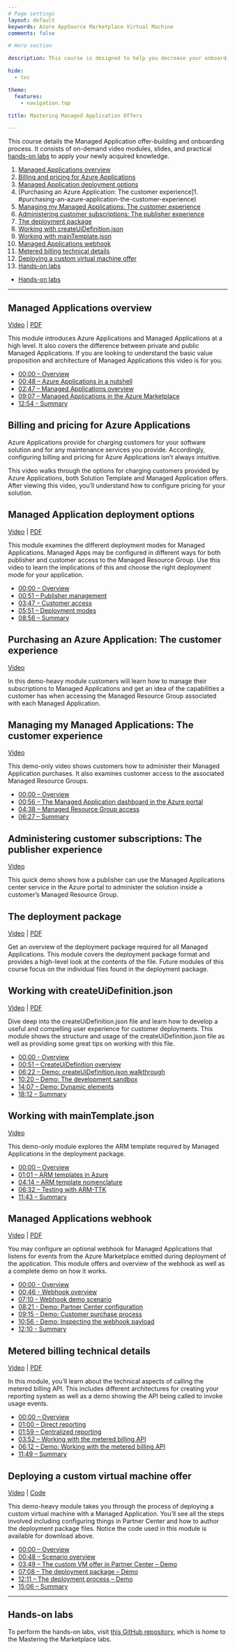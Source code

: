 ```yaml
---
# Page settings
layout: default
keywords: Azure AppSource Marketplace Virtual Machine
comments: false

# Hero section

description: This course is designed to help you decrease your onboarding when building an Azure Managed Application offers.

hide:
  - toc

theme:
  features:
    - navigation.top

title: Mastering Managed Application Offers

---
```


This course details the Managed Application offer-building and onboarding process. It consists of on-demand video modules, slides, and practical [hands-on labs](#hands-on-labs) to apply your newly acquired knowledge.

<!-- no toc -->
1. [Managed Applications overview](#managed-applications-overview)
1.  [Billing and pricing for Azure Applications](#billing-and-pricing-for-azure-applications)
1.  [Managed Application deployment options](#managed-application-deployment-options)
1.  [Purchasing an Azure Application: The customer experience]1. #purchasing-an-azure-application-the-customer-experience)
1.  [Managing my Managed Applications: The customer experience](#managing-my-managed-applications-the-customer-experience)
1.  [Administering customer subscriptions: The publisher experience](#administering-customer-subscriptions-the-publisher-experience)
1.  [The deployment package](#the-deployment-package)
1.  [Working with createUiDefinition.json](#working-with-createuidefinitionjson)
1.  [Working with mainTemplate.json](#working-with-maintemplatejson)
1.  [Managed Applications webhook](#managed-applications-webhook)
1.  [Metered billing technical details](#metered-billing-technical-details)
1.  [Deploying a custom virtual machine offer](#deploying-a-custom-virtual-machine-offer)
1.  [Hands-on labs](#hands-on-labs)


- [Hands-on labs](#hands-on-labs)

---

## Managed Applications overview

<a href="https://aka.ms/AAmighb" target="_blank">Video</a> | <a href="./pdfs/02.0-ma-overview.pdf" target="_blank">PDF</a>

This module introduces Azure Applications and Managed Applications at a high level. It also covers the difference between private and public Managed Applications. If you are looking to understand the basic value proposition and architecture of Managed Applications this video is for you.

- <a href="https://www.youtube.com/watch?v=jIIDRnj7XsY&t=0s" target="_blank">00:00 – Overview</a>
- <a href="https://www.youtube.com/watch?v=jIIDRnj7XsY&t=48s" target="_blank">00:48 – Azure Applications in a nutshell</a>
- <a href="https://www.youtube.com/watch?v=jIIDRnj7XsY&t=167s" target="_blank">02:47 – Managed Applications overview</a>
- <a href="https://www.youtube.com/watch?v=jIIDRnj7XsY&t=547s" target="_blank">09:07 – Managed Applications in the Azure Marketplace</a>
- <a href="https://www.youtube.com/watch?v=jIIDRnj7XsY&t=774s" target="_blank">12:54 - Summary</a>

## Billing and pricing for Azure Applications

Azure Applications provide for charging customers for your software solution and for any maintenance services you provide. Accordingly, configuring billing and pricing for Azure Applications isn’t always intuitive.

This video walks through the options for charging customers provided by Azure Applications, both Solution Template and Managed Application offers. After viewing this video, you’ll understand how to configure pricing for your solution.

## Managed Application deployment options

<a href="https://aka.ms/AAmi8te" target="_blank">Video</a> | <a href="./pdfs/03.0-ma-deployment-options.pdf" target="_blank">PDF</a>

This module examines the different deployment modes for Managed Applications. Managed Apps may be configured in different ways for both publisher and customer access to the Managed Resource Group. Use this video to learn the implications of this and choose the right deployment mode for your application.

- <a href="https://www.youtube.com/watch?v=oURBQITPzsU&t=0s" target="_blank">00:00 – Overview</a>
- <a href="https://www.youtube.com/watch?v=oURBQITPzsU&t=51s" target="_blank">00:51 – Publisher management</a>
- <a href="https://www.youtube.com/watch?v=oURBQITPzsU&t=227s" target="_blank">03:47 – Customer access</a>
- <a href="https://www.youtube.com/watch?v=oURBQITPzsU&t=351s" target="_blank">05:51 – Deployment modes</a>
- <a href="https://www.youtube.com/watch?v=oURBQITPzsU&t=536s" target="_blank">08:56 – Summary</a>

## Purchasing an Azure Application: The customer experience

<a href="https://aka.ms/AAmi12a" target="_blank">Video</a>

In this demo-heavy module customers will learn how to manage their subscriptions to Managed Applications and get an idea of the capabilities a customer has when accessing the Managed Resource Group associated with each Managed Application.

## Managing my Managed Applications: The customer experience

<a href="https://aka.ms/AAmi12d" target="_blank">Video</a>

This demo-only video shows customers how to administer their Managed Application purchases. It also examines customer access to the associated Managed Resource Groups.

- <a href="https://www.youtube.com/watch?v=CD2K2gNCfno&t=0s" target="_blank">00:00 – Overview</a>
- <a href="https://www.youtube.com/watch?v=CD2K2gNCfno&t=56s" target="_blank">00:56 – The Managed Application dashboard in the Azure portal</a>
- <a href="https://www.youtube.com/watch?v=CD2K2gNCfno&t=278s" target="_blank">04:38 – Managed Resource Group access</a>
- <a href="https://www.youtube.com/watch?v=CD2K2gNCfno&t=387s" target="_blank">06:27 – Summary</a>

## Administering customer subscriptions: The publisher experience 

<a href="https://aka.ms/AAmi8tk" target="_blank">Video</a>

This quick demo shows how a publisher can use the Managed Applications center service in the Azure portal to administer the solution inside a customer’s Managed Resource Group.

## The deployment package

<a href="https://aka.ms/AAmi8tm" target="_blank">Video</a> | <a href="./pdfs/07.0-ma-deployment-package.pdf" target="_blank">PDF</a>

Get an overview of the deployment package required for all Managed Applications. This module covers the deployment package format and provides a high-level look at the contents of the file. Future modules of this course focus on the individual files found in the deployment package.

## Working with createUiDefinition.json

<a href="https://aka.ms/AAmi8tr" target="_blank">Video</a> | <a href="./pdfs/08.0-ma-createuidefinition.pdf" target="_blank">PDF</a>

Dive deep into the createUiDefinition.json file and learn how to develop a useful and compelling user experience for customer deployments. This module shows the structure and usage of the createUiDefinition.json file as well as providing some great tips on working with this file.

- <a href="https://www.youtube.com/watch?v=y00DmZLy374&t=0s" target="_blank">00:00 - Overview</a>
- <a href="https://www.youtube.com/watch?v=y00DmZLy374&t=51s" target="_blank">00:51 – CreateUiDefinition overview</a>
- <a href="https://www.youtube.com/watch?v=y00DmZLy374&t=382s" target="_blank">06:22 – Demo: createUiDefinition.json walkthrough</a>
- <a href="https://www.youtube.com/watch?v=y00DmZLy374&t=620s" target="_blank">10:20 – Demo: The development sandbox</a>
- <a href="https://www.youtube.com/watch?v=y00DmZLy374&t=847s" target="_blank">14:07 – Demo: Dynamic elements</a>
- <a href="https://www.youtube.com/watch?v=y00DmZLy374&t=1092s" target="_blank">18:12 – Summary</a>

## Working with mainTemplate.json

<a href="https://aka.ms/AAmi12k" target="_blank">Video</a>

This demo-only module explores the ARM template required by Managed Applications in the deployment package. 

- <a href="https://www.youtube.com/watch?v=0n34R31oxjU&t=0s" target="_blank">00:00 – Overview</a>
- <a href="https://www.youtube.com/watch?v=0n34R31oxjU&t=61s" target="_blank">01:01 – ARM templates in Azure</a>
- <a href="https://www.youtube.com/watch?v=0n34R31oxjU&t=254s" target="_blank">04:14 – ARM template nomenclature</a>
- <a href="https://www.youtube.com/watch?v=0n34R31oxjU&t=392s" target="_blank">06:32 – Testing with ARM-TTK</a>
- <a href="https://www.youtube.com/watch?v=0n34R31oxjU&t=703s" target="_blank">11:43 – Summary</a>

## Managed Applications webhook

<a href="https://aka.ms/AAmi12o" target="_blank">Video</a> | <a href="./pdfs/11.0-ma-webhook.pdf" target="_blank">PDF</a>

You may configure an optional webhook for Managed Applications that listens for events from the Azure Marketplace emitted during deployment of the application. This module offers and overview of the webhook as well as a complete demo on how it works.

- <a href="https://www.youtube.com/watch?v=TdiruxQMNpk&t=0s" target="_blank">00:00 - Overview</a>
- <a href="https://www.youtube.com/watch?v=TdiruxQMNpk&t=46s" target="_blank">00:46 - Webhook overview</a>
- <a href="https://www.youtube.com/watch?v=TdiruxQMNpk&t=430s" target="_blank">07:10 - Webhook demo scenario</a>
- <a href="https://www.youtube.com/watch?v=TdiruxQMNpk&t=501s" target="_blank">08:21 - Demo: Partner Center configuration</a>
- <a href="https://www.youtube.com/watch?v=TdiruxQMNpk&t=555s" target="_blank">09:15 - Demo: Customer purchase process</a>
- <a href="https://www.youtube.com/watch?v=TdiruxQMNpk&t=656s" target="_blank">10:56 - Demo: Inspecting the webhook payload</a>
- <a href="https://www.youtube.com/watch?v=TdiruxQMNpk&t=730s" target="_blank">12:10 - Summary</a>

## Metered billing technical details

<a href="https://aka.ms/AAmn5s6" target="_blank">Video</a> | <a href="./pdfs/12.2-ma-metered-billing-technical.pdf" target="_blank">PDF</a>

In this module, you’ll learn about the technical aspects of calling the metered billing API. This includes different architectures for creating your reporting system as well as a demo showing the API being called to invoke usage events.

- <a href="https://www.youtube.com/watch?v=4uFS5v6eLM0&t=0s" target="_blank">00:00 – Overview</a>
- <a href="https://www.youtube.com/watch?v=4uFS5v6eLM0&t=60s" target="_blank">01:00 – Direct reporting</a>
- <a href="https://www.youtube.com/watch?v=4uFS5v6eLM0&t=119s" target="_blank">01:59 – Centralized reporting</a>
- <a href="https://www.youtube.com/watch?v=4uFS5v6eLM0&t=232s" target="_blank">03:52 – Working with the metered billing API</a>
- <a href="https://www.youtube.com/watch?v=4uFS5v6eLM0&t=372s" target="_blank">06:12 – Demo: Working with the metered billing API</a>
- <a href="https://www.youtube.com/watch?v=4uFS5v6eLM0&t=709s" target="_blank">11:49 – Summary</a>

## Deploying a custom virtual machine offer

<a href="https://aka.ms/AAmzczc" target="_blank">Video</a> | <a href="./code/14.0-ma-deploy-custom-vm.zip">Code</a>

This demo-heavy module takes you through the process of deploying a custom virtual machine with a Managed Application. You’ll see all the steps involved including configuring things in Partner Center and how to author the deployment package files. Notice the code used in this module is available for download above.

- <a href="https://www.youtube.com/watch?v=-uuulKPRFpo&t=0s" target="_blank">00:00 – Overview</a>
- <a href="https://www.youtube.com/watch?v=-uuulKPRFpo&t=48s" target="_blank">00:48 – Scenario overview</a>
- <a href="https://www.youtube.com/watch?v=-uuulKPRFpo&t=229s" target="_blank">03:49 – The custom VM offer in Partner Center – Demo</a>
- <a href="https://www.youtube.com/watch?v=-uuulKPRFpo&t=428s" target="_blank">07:08 – The deployment package – Demo</a>
- <a href="https://www.youtube.com/watch?v=-uuulKPRFpo&t=731s" target="_blank">12:11 – The deployment process – Demo</a>
- <a href="https://www.youtube.com/watch?v=-uuulKPRFpo&t=906s" target="_blank">15:06 – Summary</a>

---

## Hands-on labs

To perform the hands-on labs, visit [this GitHub repository](https://github.com/Azure/mtm-labs), which is home to the Mastering the Marketplace labs.